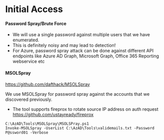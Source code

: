 # Initial Access
#### Password Spray/Brute Force
- We will use a single password against multiple users that we have enumerated.
- This is definitely noisy and may lead to detection!
- For Azure, password spray attack can be done against different API endpoints like Azure AD Graph, Microsoft Graph, Office 365 Reporting webservice etc


#### MSOLSpray 
https://github.com/dafthack/MSOLSpray

We use MSOLSpray for password spray against the accounts that we discovered previously.
- The tool supports fireprox to rotate source IP address on auth request https://github.com/ustayready/fireprox

```
C:\AzAD\Tools\MSOLSpray\MSOLSPray.ps1
Invoke-MSOLSpray -UserList C:\AzAD\Tools\validemails.txt -Password P@ssword01 -Verbose
```
